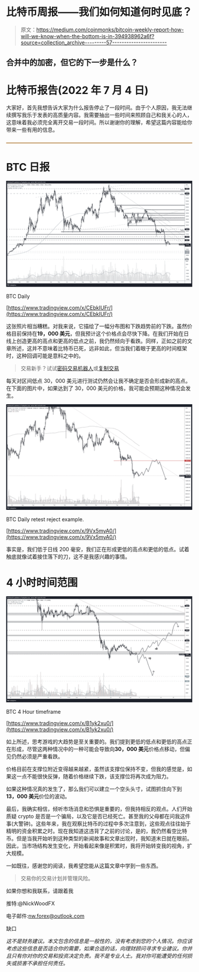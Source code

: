 # 比特币周报——我们如何知道何时见底？

> 原文：<https://medium.com/coinmonks/bitcoin-weekly-report-how-will-we-know-when-the-bottom-is-in-394938962a6f?source=collection_archive---------57----------------------->

## 合并中的加密，但它的下一步是什么？

# 比特币报告(2022 年 7 月 4 日)

大家好，首先我想告诉大家为什么报告停止了一段时间。由于个人原因，我无法继续撰写我乐于发表的高质量内容。我需要抽出一些时间来照顾自己和我关心的人，这意味着我必须完全离开交易一段时间。所以谢谢你的理解，希望这篇内容能给你带来一些有用的信息。

![](img/0c70e7e7791f527aac263a25f5899e7f.png)

# BTC 日报

![](img/5b5a2a43a1ccdb7da3eaff8c293f3649.png)

BTC Daily

[https://www.tradingview.com/x/CEbkIUFr/](https://www.tradingview.com/x/CEbkIUFr/)

这张照片相当糟糕。对我来说，它描绘了一幅分布图和下跌趋势前的下跌。虽然价格目前保持在**19，000 美元**，但我预计这个价格点会尽快下降。在我们开始在日线上创造更高的高点和更高的低点之前，我仍然倾向于看跌。同样，正如之前的文章所述，这并不意味着比特币已死，远非如此，但当我们着眼于更高的时间框架时，这种回调可能是意料之中的。

> 交易新手？试试[密码交易机器人](/coinmonks/crypto-trading-bot-c2ffce8acb2a)或[复制交易](/coinmonks/top-10-crypto-copy-trading-platforms-for-beginners-d0c37c7d698c)

每天对区间低点 30，000 美元进行测试仍然会让我不确定是否会形成新的高点。在下面的图片中，如果达到了 30，000 美元的价格，我可能会预期这种情况会发生。

![](img/c9a943b009bc040830f00f37108ac977.png)

BTC Daily retest reject example.

[https://www.tradingview.com/x/9Vx5myA0/](https://www.tradingview.com/x/9Vx5myA0/)

事实是，我们低于日线 200 毫安，我们正在形成更低的高点和更低的低点。试着触底就像试着接住落下的刀，这不是我感兴趣的事情。

# 4 小时时间范围

![](img/d8fd0de99688823e639a29611013c343.png)

BTC 4 Hour timeframe

[https://www.tradingview.com/x/B1yk2xu0/](https://www.tradingview.com/x/B1yk2xu0/)

如上所述，思考游戏的大趋势是至关重要的。我们提到更低的低点和更低的高点正在形成，尽管这两种情况中的一种可能会导致向**30，000 美元**价格点移动，但偏见仍然必须是严重看跌。

价格目前在支撑位附近变得越来越紧，虽然该支撑位保持不变，但我的感觉是，如果这一点不能很快反弹，随着价格继续下跌，该支撑位将再次成为阻力。

如果这种情况真的发生了，那么我们可以建立一个空头头寸，试图抓住向下到**13，000 美元**价位的波动。

最后，我确实相信，倾听市场消息和恐惧是重要的，但我持相反的观点。人们开始质疑 crypto 是否是一个骗局，以及它是否已经死亡。甚至我的父母都在问我这件事(大警钟)。这些年来，我在观察比特币的过程中多次注意到，这些观点往往始于精明的资金积累之时。现在我知道这违背了之前的讨论，是的，我仍然看空比特币。但是当我开始听到这种类型的新闻故事和文章出现时，我知道末日就在眼前。因此，当市场结构发生变化，开始看起来像是积累时，我将开始转变我的视角，扩大规模。

一如既往，感谢您的阅读，我希望您能从这篇文章中学到一些东西。

> 交易你的交易计划并管理风险。

如果你想和我联系，请跟着我

推特:@NickWoodFX

电子邮件:nw.forex@outlook.com

缺口

*这不是财务建议。本文包含的信息是一般性的，没有考虑到您的个人情况。你应该考虑这些信息是否适合你的需要，如果合适的话，向理财顾问寻求专业建议。你并且只有你对你的交易和投资决定负责。我不是专业人士。我对你可能遭受的任何损失或损害不承担任何责任。*